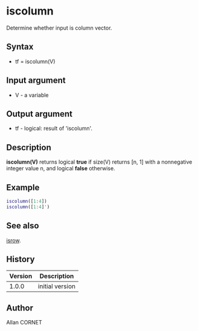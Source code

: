 

# iscolumn

Determine whether input is column vector.

## Syntax

- tf = iscolumn(V)

## Input argument

 - V - a variable

## Output argument

 - tf - logical: result of 'iscolumn'.

## Description


  <p><b>iscolumn(V)</b> returns logical <b>true</b> if size(V) returns [n, 1] with a nonnegative integer value n, and logical <b>false</b> otherwise.</p>


## Example

```matlab
iscolumn([1:4])
iscolumn([1:4]')
```

## See also

[isrow](isrow.md).
## History

|Version|Description|
|------|------|
|1.0.0|initial version|


## Author

Allan CORNET



